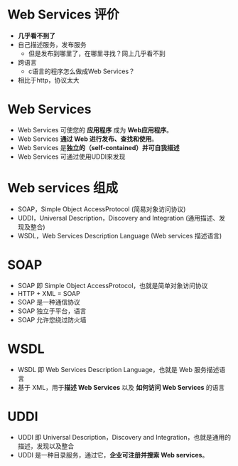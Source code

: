 # Web Services 评价
- **几乎看不到了**
- 自己描述服务，发布服务
    - 但是发布到哪里了，在哪里寻找？网上几乎看不到
- 跨语言
    - c语言的程序怎么做成Web Services？
- 相比于http，协议太大

# Web Services
- Web Services 可使您的 **应用程序** 成为 **Web应用程序**。
- Web Services **通过 Web 进行发布、查找和使用**。
- Web Services 是**独立的（self-contained）并可自我描述**
- Web Services 可通过使用UDDI来发现

# Web services 组成
- SOAP，Simple Object AccessProtocol (简易对象访问协议)
- UDDI，Universal Description，Discovery and Integration (通用描述、发现及整合)
- WSDL，Web Services Description Language (Web services 描述语言)

# SOAP
- SOAP 即 Simple Object AccessProtocol，也就是简单对象访问协议 
- HTTP + XML = SOAP
- SOAP 是一种通信协议
- SOAP 独立于平台，语言
- SOAP 允许您绕过防火墙

# WSDL
- WSDL 即 Web Services Description Language，也就是 Web 服务描述语言
- 基于 XML，用于**描述 Web Services** 以及 **如何访问 Web Services** 的语言

# UDDI
- UDDI 即 Universal Description，Discovery and Integration，也就是通用的描述，发现以及整合
- UDDI 是一种目录服务，通过它，**企业可注册并搜索 Web services**。

